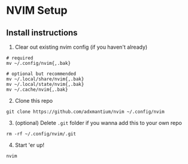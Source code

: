 # NVIM Setup

## Install instructions

1. Clear out existing nvim config (if you haven't already)

```
# required
mv ~/.config/nvim{,.bak}

# optional but recommended
mv ~/.local/share/nvim{,.bak}
mv ~/.local/state/nvim{,.bak}
mv ~/.cache/nvim{,.bak}
```

2. Clone this repo

```
git clone https://github.com/adxmantium/nvim ~/.config/nvim
```

3. (optional) Delete `.git` folder if you wanna add this to your own repo

```
rm -rf ~/.config/nvim/.git
```

4. Start 'er up!

```
nvim
```

